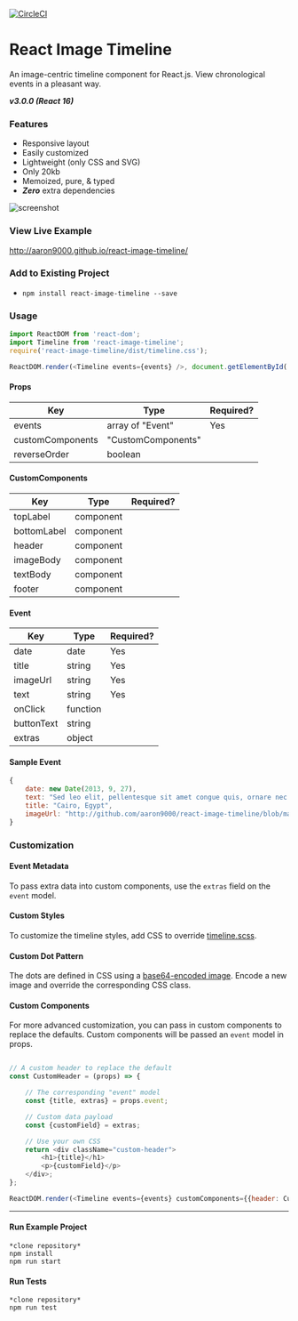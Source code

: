 [![CircleCI](https://circleci.com/gh/aaron9000/react-image-timeline/tree/master.svg?style=svg)](https://circleci.com/gh/aaron9000/react-image-timeline/tree/master)

# React Image Timeline

An image-centric timeline component for React.js. View chronological events in a pleasant way.

***v3.0.0 (React 16)***

### Features

- Responsive layout
- Easily customized
- Lightweight (only CSS and SVG)
- Only 20kb
- Memoized, pure, & typed
- ***Zero*** extra dependencies

![screenshot](https://github.com/aaron9000/react-image-timeline/blob/master/public/screenshot.png?raw=true)

### View Live Example 
http://aaron9000.github.io/react-image-timeline/

### Add to Existing Project
- `npm install react-image-timeline --save`

### Usage
```js
import ReactDOM from 'react-dom';
import Timeline from 'react-image-timeline';
require('react-image-timeline/dist/timeline.css');

ReactDOM.render(<Timeline events={events} />, document.getElementById('root'));
```

#### Props
|                      Key |                     Type |                Required?
|--------------------------|--------------------------|--------------------------|
|                  events  |        array of "Event"  |                     Yes  |
|        customComponents  |      "CustomComponents"  |                          |
|            reverseOrder  |                 boolean  |                          |

#### CustomComponents
|                      Key |                     Type |                Required?
|--------------------------|--------------------------|--------------------------|
|                topLabel  |               component  |                          |
|             bottomLabel  |               component  |                          | 
|                  header  |               component  |                          |
|               imageBody  |               component  |                          |
|                textBody  |               component  |                          |
|                  footer  |               component  |                          |

#### Event
|                      Key |                     Type |                Required?
|--------------------------|--------------------------|--------------------------|
|                    date  |                    date  |                     Yes  |
|                   title  |                  string  |                     Yes  |
|                imageUrl  |                  string  |                     Yes  |
|                    text  |                  string  |                     Yes  |
|                 onClick  |                function  |                          |
|              buttonText  |                  string  |                          |
|                  extras  |                  object  |                          |


#### Sample Event

```js
{
    date: new Date(2013, 9, 27),
    text: "Sed leo elit, pellentesque sit amet congue quis, ornare nec lorem.",
    title: "Cairo, Egypt",
    imageUrl: "http://github.com/aaron9000/react-image-timeline/blob/master/src/assets/cairo.jpg?raw=true"
}
```

### Customization

#### Event Metadata
To pass extra data into custom components, use the `extras` field on the `event` model.

#### Custom Styles
To customize the timeline styles, add CSS to override [timeline.scss](https://github.com/aaron9000/react-image-timeline/blob/master/src/lib/timeline.scss).

#### Custom Dot Pattern
The dots are defined in CSS using a [base64-encoded image](https://www.base64-image.de/). Encode a new image and override the corresponding CSS class.

#### Custom Components
For more advanced customization, you can pass in custom components to replace the defaults. Custom components will be passed an `event` model in props.
```js

// A custom header to replace the default
const CustomHeader = (props) => {

    // The corresponding "event" model
    const {title, extras} = props.event;

    // Custom data payload
    const {customField} = extras;

    // Use your own CSS
    return <div className="custom-header">
        <h1>{title}</h1>
        <p>{customField}</p>
    </div>;
};

ReactDOM.render(<Timeline events={events} customComponents={{header: CustomHeader}}/>, document.getElementById('root'));
```

---

#### Run Example Project
```
*clone repository*
npm install
npm run start
```

#### Run Tests
```
*clone repository*
npm run test
```
